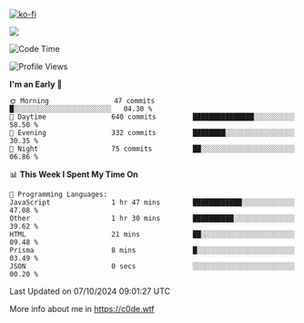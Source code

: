 [![ko-fi](https://ko-fi.com/img/githubbutton_sm.svg)](https://ko-fi.com/Z8Z4Y2LKX)

<a href="https://wakatime.com"><img src="https://wakatime.com/share/@c0dezin/b7f18a7c-ab3a-40b8-8bc7-b1b7bf71f1d6.svg" /></a>

<!--START_SECTION:waka-->
![Code Time](http://img.shields.io/badge/Code%20Time-112%20hrs%2049%20mins-blue)

![Profile Views](http://img.shields.io/badge/Profile%20Views-0-blue)

**I'm an Early 🐤** 

```text
🌞 Morning                47 commits          █░░░░░░░░░░░░░░░░░░░░░░░░   04.30 % 
🌆 Daytime                640 commits         ███████████████░░░░░░░░░░   58.50 % 
🌃 Evening                332 commits         ████████░░░░░░░░░░░░░░░░░   30.35 % 
🌙 Night                  75 commits          ██░░░░░░░░░░░░░░░░░░░░░░░   06.86 % 
```


📊 **This Week I Spent My Time On** 

```text
💬 Programming Languages: 
JavaScript               1 hr 47 mins        ████████████░░░░░░░░░░░░░   47.08 % 
Other                    1 hr 30 mins        ██████████░░░░░░░░░░░░░░░   39.62 % 
HTML                     21 mins             ██░░░░░░░░░░░░░░░░░░░░░░░   09.48 % 
Prisma                   8 mins              █░░░░░░░░░░░░░░░░░░░░░░░░   03.49 % 
JSON                     0 secs              ░░░░░░░░░░░░░░░░░░░░░░░░░   00.20 % 
```


 Last Updated on 07/10/2024 09:01:27 UTC
<!--END_SECTION:waka-->

More info about me in https://c0de.wtf
